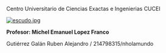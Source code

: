 Centro Universitario de Ciencias Exactas e Ingenierias CUCEI

[![escudo.jpg](https://i.postimg.cc/nhNW2VqG/escudo.jpg)](https://postimg.cc/rDCgFknD)

**Profesor: Michel Emanuel Lopez Franco**

Gutiérrez Galán Ruben Alejandro / 214798315/nholamundo
